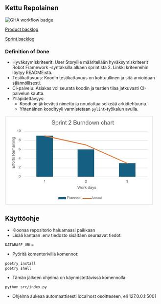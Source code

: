 ## Kettu Repolainen

![GHA workflow badge](https://github.com/UncSald/KettuRepolainen/workflows/CI/badge.svg)

[Product backlog](https://github.com/users/UncSald/projects/2)

[Sprint backlog](https://github.com/users/UncSald/projects/3)

### Definition of Done
- Hyväksymiskriteerit: User Storyille määritellään hyväksymiskriteerit Robot Framework -syntaksilla alkaen sprintistä 2. Linkki kriteereihin löytyy README:stä.
- Testikattavuus: Koodin testikattavuus on kohtuullinen ja sitä arvioidaan säännöllisesti.
- CI-palvelu: Asiakas voi seurata koodin ja testien tilaa jatkuvasti CI-palvelun kautta.
- Ylläpidettävyys:
  - Koodi on järkevästi nimetty ja noudattaa selkeää arkkitehtuuria.
  - Yhtenäinen koodityyli varmistetaan `pylint`-työkalun avulla.

![](./src/images/Burndown_chart.jpg)

## Käyttöohje

- Kloonaa repositorio haluamaasi paikkaan
- Lisää kantaan .env tiedosto sisältäen seuraavat tiedot:
```
DATABASE_URL=
```
- Pyöritä komentorivillä komennot:
```
poetry install
poetry shell
```
- Tämän jälkeen ohjelma on käynnistettävissä komennolla:
```
python src/index.py
```
- Ohjelma aukeaa automaattisesti localhost osoitteseen, eli 127.0.0.1:5001
